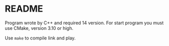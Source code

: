 # README #

Program wrote by C++ and required 14 version.
For start program you must use CMake, version 3.10 or high.

Use `make` to compile link and play.


